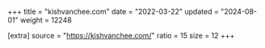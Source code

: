 +++
title = "kishvanchee.com"
date = "2022-03-22"
updated = "2024-08-01"
weight = 12248

[extra]
source = "https://kishvanchee.com/"
ratio = 15
size = 12
+++
